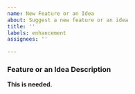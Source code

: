 ```yaml
---
name: New Feature or an Idea
about: Suggest a new feature or an idea
title: ''
labels: enhancement
assignees: ''

---
```


### Feature or an Idea Description
**This is needed.**
